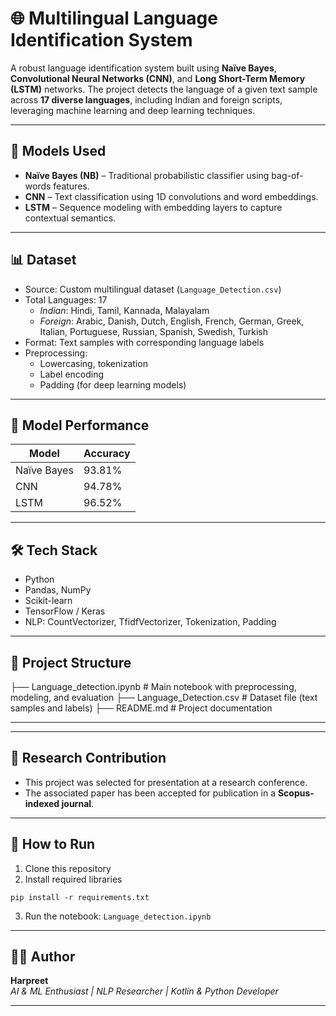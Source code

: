 # 🌐 Multilingual Language Identification System

A robust language identification system built using **Naïve Bayes**, **Convolutional Neural Networks (CNN)**, and **Long Short-Term Memory (LSTM)** networks. The project detects the language of a given text sample across **17 diverse languages**, including Indian and foreign scripts, leveraging machine learning and deep learning techniques.

---

## 🧠 Models Used

- **Naïve Bayes (NB)** – Traditional probabilistic classifier using bag-of-words features.
- **CNN** – Text classification using 1D convolutions and word embeddings.
- **LSTM** – Sequence modeling with embedding layers to capture contextual semantics.

---

## 📊 Dataset

- Source: Custom multilingual dataset (`Language_Detection.csv`)
- Total Languages: 17  
  - *Indian*: Hindi, Tamil, Kannada, Malayalam  
  - *Foreign*: Arabic, Danish, Dutch, English, French, German, Greek, Italian, Portuguese, Russian, Spanish, Swedish, Turkish
- Format: Text samples with corresponding language labels
- Preprocessing:
  - Lowercasing, tokenization
  - Label encoding
  - Padding (for deep learning models)

---

## 🏁 Model Performance

| Model       | Accuracy |
|-------------|----------|
| Naïve Bayes | 93.81%   |
| CNN         | 94.78%   |
| LSTM        | 96.52%   |

---

## 🛠️ Tech Stack

- Python
- Pandas, NumPy
- Scikit-learn
- TensorFlow / Keras
- NLP: CountVectorizer, TfidfVectorizer, Tokenization, Padding

---

## 📂 Project Structure

├── Language_detection.ipynb # Main notebook with preprocessing, modeling, and evaluation
├── Language_Detection.csv # Dataset file (text samples and labels)
├── README.md # Project documentation

---

---

## 📝 Research Contribution

- This project was selected for presentation at a research conference.
- The associated paper has been accepted for publication in a **Scopus-indexed journal**.

---

## 📌 How to Run

1. Clone this repository  
2. Install required libraries  

```pip install -r requirements.txt```

3. Run the notebook: `Language_detection.ipynb`



---

## 👨‍💻 Author

**Harpreet**  
*AI & ML Enthusiast | NLP Researcher | Kotlin & Python Developer*  

---

